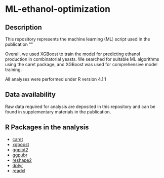# ML-ethanol-optimization

## Description 
This repository represents the machine learning (ML) script used in the publication ""

Overall, we used XGBoost to train the model for predicting ethanol production in combinatorial yeasts. We searched for suitable ML algorithms using the caret package, and XGBoost was used for comprehensive model training.

All analyses were performed under R version 4.1.1

## Data availability
Raw data required for analysis are deposited in this repository and can be found in supplementary materials in the publication.

## R Packages in the analysis
* [caret](https://topepo.github.io/caret/)
* [xgboost](https://xgboost.readthedocs.io/en/stable/)
* [ggplot2](https://ggplot2.tidyverse.org/)
* [ggpubr](https://cran.r-project.org/web/packages/ggpubr/index.html)
* [reshape2](https://cran.r-project.org/web/packages/reshape2/index.html)
* [dplyr](https://github.com/tidyverse/dplyr)
* [readxl](https://readxl.tidyverse.org/)
